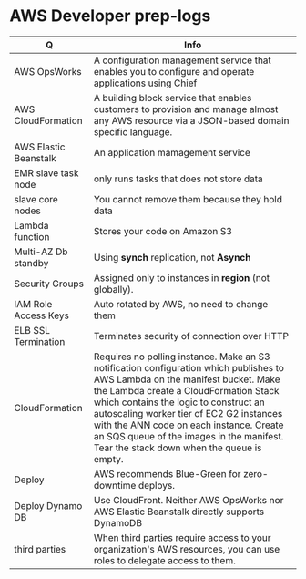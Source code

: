 # AWS Developer prep-logs
Q | Info 
--- | ---
AWS OpsWorks| A configuration management service that enables you to configure and operate applications using Chief
AWS CloudFormation | A building block service that enables customers to provision and manage almost any AWS resource via a JSON-based domain specific language.
AWS Elastic Beanstalk | An application mamagement service
EMR slave task node|only runs tasks that does not store data
slave core nodes|You cannot remove them because they hold data
Lambda function|Stores your code on Amazon S3
Multi-AZ Db standby| Using __synch__ replication, not __Asynch__
Security Groups| Assigned only to instances in __region__ (not globally).
IAM Role Access Keys| Auto rotated by AWS, no need to change them
ELB SSL Termination|Terminates security of connection over HTTP
CloudFormation | Requires no polling instance. Make an S3 notification configuration which publishes to AWS Lambda on the manifest bucket. Make the Lambda create a CloudFormation Stack which contains the logic to construct an autoscaling worker tier of EC2 G2 instances with the ANN code on each instance. Create an SQS queue of the images in the manifest. Tear the stack down when the queue is empty.
Deploy|AWS recommends Blue-Green for zero-downtime deploys.
Deploy Dynamo DB|Use CloudFront. Neither AWS OpsWorks nor AWS Elastic Beanstalk directly supports DynamoDB
third parties|When third parties require access to your organization's AWS resources, you can use roles to delegate access to them.
